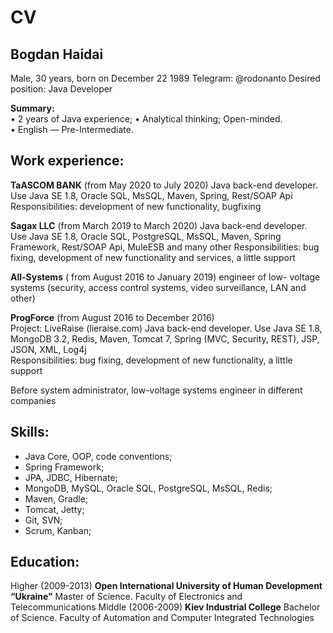 # CV

## Bogdan Haidai 
Male, 30 years, born on December 22 1989 
Telegram: @rodonanto 
Desired position:  	Java Developer 

**Summary:**  
•	2 years of Java experience; 
•	Analytical thinking;  Open-minded.  
•	English — Pre-Intermediate. 

## Work experience:  
**TaASCOM BANK** (from May 2020 to July 2020) 
Java back-end developer. Use Java SE 1.8, Oracle SQL, MsSQL, Maven, Spring, Rest/SOAP Api 
Responsibilities: development of new functionality, bugfixing

**Sagax LLC** (from March 2019 to March 2020) 
Java back-end developer. Use Java SE 1.8, Oracle SQL, PostgreSQL, MsSQL, Maven, Spring Framework, Rest/SOAP Api,  MuleESB and many other 
Responsibilities: bug fixing, development of new functionality and services, a little support

**All-Systems** ( from August 2016 to January 2019) engineer of low- voltage systems (security, access control systems, video surveillance, LAN and other) 

**ProgForce** (from August 2016 to December 2016)  
Project: LiveRaise (lieraise.com) 
Java back-end developer. Use Java SE 1.8, MongoDB 3.2, Redis, Maven, Tomcat 7, Spring (MVC, Security, REST), JSP, JSON, XML, Log4j  
Responsibilities: bug fixing, development of new functionality, a little support

Before system administrator, low-voltage systems engineer in different companies 

## Skills: 
* Java Core, OOP, code conventions; 
* Spring Framework; 
* JPA, JDBC, Hibernate; 
* MongoDB, MySQL, Oracle SQL, PostgreSQL, MsSQL, Redis; 
* Maven, Gradle; 
* Tomcat, Jetty; 
* Git, SVN; 
* Scrum, Kanban; 

## Education:  
Higher (2009-2013)  	**Open International University of Human Development “Ukraine”** 
   Master of Science.  Faculty of Electronics and Telecommunications 
Middle (2006-2009) 	**Kiev Industrial College**
   Bachelor of Science.  Faculty of Automation and Computer Integrated Technologies 
